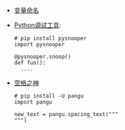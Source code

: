 - [变量命名](https://unbug.github.io/codelf/)

- [Python调试工具](<https://github.com/cool-RR/PySnooper>):

  ```
  # pip install pysnooper 
  import pysnooper
  
  @pysnooper.snoop()
  def fun():
  	....
  ```

- [空格之神](https://github.com/vinta/pangu.js)

  ```
  # pip install -U pangu
  import pangu
  
  new_text = pangu.spacing_text("""
  """)
  ```

  
